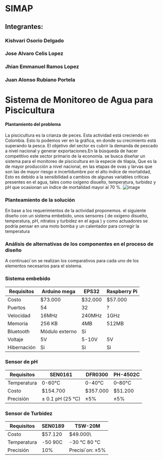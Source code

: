 # SIMAP
## Integrantes:
### Kishvari Osorio Delgado
### Jose Alvaro Celis Lopez
### Jhian Emmanuel Ramos Lopez
### Juan Alonso Rubiano Portela
# Sistema de Monitoreo de Agua para Piscicultura
#### Plantamiento del problema 


La piscicultura es la crianza de peces.   Esta  actividad  está creciendo en Colombia.   Esto  lo podemos ver   en la gráfica, en donde  su crecimiento  está superando la pesca.    El objetivo  del sector es cubrir  la demanda  de   pescado  a nivel nacional y  generar   exportaciones.En la búsqueda  de hacer competitivo   este sector  primario de la economía. se busca  diseñar un sistema para el monitoreo de piscicultura en  la  especie  de  tilapia,  Que  es la de mayor producción  a  nivel nacional,  en las etapas    de ovas  y larvas que son las de   mayor riesgo e incertidumbre por el alto índice de mortalidad,   Esto  es debido a la sensibilidad a cambios de algunas variables críticas presentes en el agua, tales como oxígeno disuelto, temperatura, turbidez y pH que ocasionan un índice de mortalidad mayor al 70 %. 
![image](https://user-images.githubusercontent.com/70378208/161796310-63fd967b-5a00-49f2-ba95-e944b327d9ab.png)

### Planteamiento de  la solución 


En base a los requerimientos de  la actividad proponemos. el siguiente  diseño   con un sistema  embebido,  unos sensores ( de oxigeno disuelto, temperatura, pH, nitratos y turbidez  en el agua )   y  como actuadores  se podría pensar en una moto  bomba  y  un calentador  para corregir  la temperatura    



### Análisis de  alternativas de los  componentes en el proceso de diseño  


A continuaci´on se realizan los comparativos para cada uno de los elementos
necesarios para el sistema.

### Sistema embebido
|Requisitos  | Arduino mega | EPS32| Raspberry Pi|
| ------------- | ------------- |-------------|-------------|
| Costo | $73.000  | $32.000 | $57.000|
| Puertos | 54  | 32 | ?|
|Velocidad| 16MHz|240MHz| 1GHz|
|Memoria| 256 KB|4MB|512MB|No|
|Bluetooth|Módulo externo|Si
|Voltaje|5V| 5-10V|5V
|Hibernación|Si|Si| Si  |

### Sensor de pH
|Requisitos  | SEN0161 | DFR0300| PH-4502C|
| ------------- | ------------- |-------------|-------------|
|Temperatura|0-60°C|0-40°C|0–80°C|
|Costo|$154.700|$357.000|$51.200|
|Precisión|± 0.1 pH (25 ℃)| ±5%|±5%|

### Sensor de Turbidez
|Requisitos  | SEN0189 | TSW-20M|
| ------------- | ------------- |-------------|
|Costo| $57.120| $49.000\
|Temperatura|-50 90C| -30 °C 80 °C|
|Precisión| 10%|Precisi´on: ±5%|




